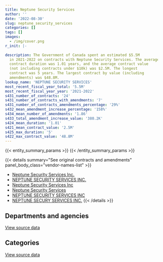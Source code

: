 ```yaml
---
title: Neptune Security Services
author: ''
date: '2022-08-30'
slug: neptune_security_services
categories: []
tags: []
images:
  - /img/cover.png
r_init: |-
  
description: The Government of Canada spent an estimated $5.5M
  in 2021-2022 on contracts with Neptune Security Services. The average
  contract duration was 1.01 years, and the average contract value
  (not including contracts under $10k) was $2.5M. The longest
  contract was 5 years. The largest contract by value (including
  amendments) was $48.8M.
lookup_name: 'NEPTUNE SECURITY SERVICES'
most_recent_fiscal_year_total: '5.5M'
most_recent_fiscal_year_year: '2021-2022'
s431_number_of_contracts: '24'
s431_number_of_contracts_with_amendments: '7'
s431_number_of_contracts_amendments_percentage: '29%'
s432_mean_amendment_increase_percentage: '158%'
s434_mean_number_of_amendments: '1.86'
s433_total_amendment_increase_value: '380.2K'
s424_mean_duration: '1.01'
s421_mean_contract_value: '2.5M'
s425_max_duration: '5'
s422_max_contract_value: '48.8M'
---
```


<script src="/rmarkdown-libs/htmlwidgets/htmlwidgets.js"></script>
<link href="/rmarkdown-libs/datatables-css/datatables-crosstalk.css" rel="stylesheet" />
<script src="/rmarkdown-libs/datatables-binding/datatables.js"></script>
<script src="/rmarkdown-libs/jquery/jquery-3.6.0.min.js"></script>
<link href="/rmarkdown-libs/dt-core-bootstrap/css/dataTables.bootstrap.min.css" rel="stylesheet" />
<link href="/rmarkdown-libs/dt-core-bootstrap/css/dataTables.bootstrap.extra.css" rel="stylesheet" />
<script src="/rmarkdown-libs/dt-core-bootstrap/js/jquery.dataTables.min.js"></script>
<script src="/rmarkdown-libs/dt-core-bootstrap/js/dataTables.bootstrap.min.js"></script>
<link href="/rmarkdown-libs/crosstalk/css/crosstalk.min.css" rel="stylesheet" />
<script src="/rmarkdown-libs/crosstalk/js/crosstalk.min.js"></script>
<script src="/rmarkdown-libs/htmlwidgets/htmlwidgets.js"></script>
<link href="/rmarkdown-libs/datatables-css/datatables-crosstalk.css" rel="stylesheet" />
<script src="/rmarkdown-libs/datatables-binding/datatables.js"></script>
<script src="/rmarkdown-libs/jquery/jquery-3.6.0.min.js"></script>
<link href="/rmarkdown-libs/dt-core-bootstrap/css/dataTables.bootstrap.min.css" rel="stylesheet" />
<link href="/rmarkdown-libs/dt-core-bootstrap/css/dataTables.bootstrap.extra.css" rel="stylesheet" />
<script src="/rmarkdown-libs/dt-core-bootstrap/js/jquery.dataTables.min.js"></script>
<script src="/rmarkdown-libs/dt-core-bootstrap/js/dataTables.bootstrap.min.js"></script>
<link href="/rmarkdown-libs/crosstalk/css/crosstalk.min.css" rel="stylesheet" />
<script src="/rmarkdown-libs/crosstalk/js/crosstalk.min.js"></script>

{{< entity_summary_params >}}
{{< /entity_summary_params >}}

{{< details summary="See original contracts and amendments" panel_body_class="vendor-names-list" >}}
- [Neptune Security Services Inc.](https://search.open.canada.ca/en/ct/?sort=contract_value_f%20desc&page=1&search_text=%22Neptune%20Security%20Services%20Inc.%22)
- [NEPTUNE SECURITY SERVICES INC.](https://search.open.canada.ca/en/ct/?sort=contract_value_f%20desc&page=1&search_text=%22NEPTUNE%20SECURITY%20SERVICES%20INC.%22)
- [Neptune Security Services Inc](https://search.open.canada.ca/en/ct/?sort=contract_value_f%20desc&page=1&search_text=%22Neptune%20Security%20Services%20Inc%22)
- [Neptune Security Services](https://search.open.canada.ca/en/ct/?sort=contract_value_f%20desc&page=1&search_text=%22Neptune%20Security%20Services%22)
- [NEPTUNE SECURITY SERVICES INC](https://search.open.canada.ca/en/ct/?sort=contract_value_f%20desc&page=1&search_text=%22NEPTUNE%20SECURITY%20SERVICES%20INC%22)
- [NEPTUNE SECURY SERVICES INC.](https://search.open.canada.ca/en/ct/?sort=contract_value_f%20desc&page=1&search_text=%22NEPTUNE%20SECURY%20SERVICES%20INC.%22)
{{< /details >}}

## Departments and agencies

<div id="htmlwidget-1" style="width:100%;height:auto;" class="datatables html-widget"></div>
<script type="application/json" data-for="htmlwidget-1">{"x":{"style":"bootstrap","filter":"none","vertical":false,"data":[["<a href=\"/departments/cbsa-asfc/\">Canada Border Services Agency<\/a>","<a href=\"/departments/cfia-acia/\">Canadian Food Inspection Agency<\/a>","<a href=\"/departments/cic/\">Immigration, Refugees and Citizenship Canada<\/a>","<a href=\"/departments/dnd-mdn/\">National Defence<\/a>","<a href=\"/departments/esdc-edsc/\">Employment and Social Development Canada<\/a>","<a href=\"/departments/ic/\">Innovation, Science and Economic Development Canada<\/a>","<a href=\"/departments/pc/\">Parks Canada<\/a>","<a href=\"/departments/phac-aspc/\">Public Health Agency of Canada<\/a>"],[780390.57,13703.27,null,null,null,null,null,null],[1009268.37,13740.81,null,null,null,null,95519.95,null],[1006510.8,13703.27,null,1964137.9,null,null,4070.45,null],[null,1126.3,2000000,3086761.38,122944,4057.86,null,255474.92]],"container":"<table class=\"table table-striped table-hover row-border order-column display\">\n  <thead>\n    <tr>\n      <th>Department<\/th>\n      <th>2018-2019<\/th>\n      <th>2019-2020<\/th>\n      <th>2020-2021<\/th>\n      <th>2021-2022<\/th>\n    <\/tr>\n  <\/thead>\n<\/table>","options":{"order":[[4,"desc"]],"pageLength":10,"autoWidth":true,"columnDefs":[{"targets":1,"render":"function(data, type, row, meta) {\n    return type !== 'display' ? data : DTWidget.formatCurrency(data, \"$\", 2, 3, \",\", \".\", true, null);\n  }"},{"targets":2,"render":"function(data, type, row, meta) {\n    return type !== 'display' ? data : DTWidget.formatCurrency(data, \"$\", 2, 3, \",\", \".\", true, null);\n  }"},{"targets":3,"render":"function(data, type, row, meta) {\n    return type !== 'display' ? data : DTWidget.formatCurrency(data, \"$\", 2, 3, \",\", \".\", true, null);\n  }"},{"targets":4,"render":"function(data, type, row, meta) {\n    return type !== 'display' ? data : DTWidget.formatCurrency(data, \"$\", 2, 3, \",\", \".\", true, null);\n  }"},{"width":"16%","targets":[1,2,3,4]},{"className":"dt-right","targets":[1,2,3,4]}],"orderClasses":false}},"evals":["options.columnDefs.0.render","options.columnDefs.1.render","options.columnDefs.2.render","options.columnDefs.3.render"],"jsHooks":[]}</script>
<p class="text-right">
<a href="https://github.com/GoC-Spending/contracts-data/tree/main/data/out/vendors/neptune_security_services/summary_by_fiscal_year_by_department.csv" class="source-data-link btn btn-link">View source data</a>
</p>

## Categories

<div id="htmlwidget-2" style="width:100%;height:auto;" class="datatables html-widget"></div>
<script type="application/json" data-for="htmlwidget-2">{"x":{"style":"bootstrap","filter":"none","vertical":false,"data":[["<a href=\"/categories/facilities_and_construction/\">Facilities and construction<\/a>","<a href=\"/categories/security_and_protection/\">Security and protection<\/a>"],[null,794093.84],[null,1118529.13],[1964137.9,1024284.52],[3086761.38,2383603.07]],"container":"<table class=\"table table-striped table-hover row-border order-column display\">\n  <thead>\n    <tr>\n      <th>Category<\/th>\n      <th>2018-2019<\/th>\n      <th>2019-2020<\/th>\n      <th>2020-2021<\/th>\n      <th>2021-2022<\/th>\n    <\/tr>\n  <\/thead>\n<\/table>","options":{"order":[[4,"desc"]],"dom":"t","pageLength":30,"autoWidth":true,"columnDefs":[{"targets":1,"render":"function(data, type, row, meta) {\n    return type !== 'display' ? data : DTWidget.formatCurrency(data, \"$\", 2, 3, \",\", \".\", true, null);\n  }"},{"targets":2,"render":"function(data, type, row, meta) {\n    return type !== 'display' ? data : DTWidget.formatCurrency(data, \"$\", 2, 3, \",\", \".\", true, null);\n  }"},{"targets":3,"render":"function(data, type, row, meta) {\n    return type !== 'display' ? data : DTWidget.formatCurrency(data, \"$\", 2, 3, \",\", \".\", true, null);\n  }"},{"targets":4,"render":"function(data, type, row, meta) {\n    return type !== 'display' ? data : DTWidget.formatCurrency(data, \"$\", 2, 3, \",\", \".\", true, null);\n  }"},{"width":"16%","targets":[1,2,3,4]},{"className":"dt-right","targets":[1,2,3,4]}],"orderClasses":false,"lengthMenu":[10,25,30,50,100]}},"evals":["options.columnDefs.0.render","options.columnDefs.1.render","options.columnDefs.2.render","options.columnDefs.3.render"],"jsHooks":[]}</script>
<p class="text-right">
<a href="https://github.com/GoC-Spending/contracts-data/tree/main/data/out/vendors/neptune_security_services/summary_by_fiscal_year_by_category.csv" class="source-data-link btn btn-link">View source data</a>
</p>
